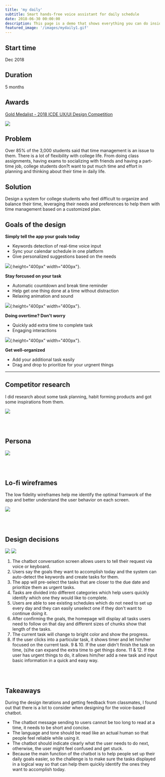 ```yaml
---
title: 'my daily'
subtitle: Smart hands-free voice assistant for daily schedule
date: 2018-06-30 00:00:00
description: This page is a demo that shows everything you can do inside portfolio and blog posts.
featured_image: '/images/mydaily1.gif'
---
```


## Start time
Dec 2018

## Duration
5 months

## Awards
[Gold Medalist - 2018 ICDE UX/UI Design Competition](https://icde.co/pages/2018-graduate-ux-ui-design-winners)

![](./images/mydaily2.png)


## Problem
Over 85% of the 3,000 students said that time management is an issue to them.
There is a lot of flexibility with college life. From doing class assignments, having exams to socializing with friends and having a part-time job, college students don?t want to put much time and effort in planning and thinking about their time in daily life.

## Solution
Design a system for college students who feel difficult to organize and balance their time, leveraging their needs and preferences to help them with time management based on a customized plan.

## Goals of the design
**Simply tell the app your goals today**
* Keywords detection of real-time voice input
* Sync your calendar schedule in one platform
* Give personalized suggestions based on the needs

![](./images/daily/daily_flow1.gif){:height="400px" width="400px"}.


**Stay forcused on your task**
* Automatic countdown and break time reminder
* Help get one thing done at a time without distraction
* Relaxing animation and sound

![](./images/daily/daily_flow2.gif){:height="400px" width="400px"}.


**Doing overtime? Don't worry**
* Quickly add extra time to complete task
* Engaging interactions

![](./images/daily/daily_flow3.gif){:height="400px" width="400px"}.


**Get well-organized**
* Add your additional task easily
* Drag and drop to prioritize for your urgnent things

---

## Competitor research
I did research about some task planning, habit forming products and got some inspirations from them.

![](./images/daily/daily_competitor.png)

<br/><br/>

## Persona

![](./images/daily/daily_persona.png)


<br/><br/>

## Lo-fi wireframes
The low fidelity wireframes help me identify the optimal framwork of the app and better understand the user behavior on each screen.

![](/images/daily/daily_wire.png)


<br/><br/>

## Design decisions

<div class="gallery" data-columns="1">
	<img src="/images/daily/daily_screen1.png">
	<img src="/images/daily/daily_screen2.png">
</div>

1. The chatbot conversation screen allows users to tell their request via voice or keyboard.
2. Users say the goals they want to accomplish today and the system can auto-detect the keywords and create tasks for them.
3. The app will pre-select the tasks that are closer to the due date and prioritize them as urgent tasks.
4. Tasks are divided into different categories which help users quickly identify which one they would like to complete.
5. Users are able to see existing schedules which do not need to set up every day and they can easily unselect one if they don't want to continue doing it.
6. After confirming the goals, the homepage will display all tasks users need to follow on that day and different sizes of chunks show that length of the tasks.
7. The current task will change to bright color and show the progress.
8. If the user clicks into a particular task, it shows timer and let him/her focused on the current task.
9 & 10.  If the user didn't finish the task on time, (s)he can expand the extra time to get things done.
11 & 12. If the user has urgent things to do, it allows him/her add a new task and input basic information in a quick and easy way.

<br/><br/>

## Takeaways
During the design iterations and getting feedback from classmates, I found out that there is a lot to consider when designing for the voice-based chatbot. 
* The chatbot message sending to users cannot be too long to read at a time, it needs to be short and concise. 
* The language and tone should be read like an actual human so that people feel reliable while using it. 
* The chatbot should indicate clearly what the user needs to do next, otherwise, the user might feel confused and get stuck.
* Because the main function of the chatbot is to help people set up their daily goals easier, so the challenge is to make sure the tasks displayed in a logical way so that can help them quickly identify the ones they want to accomplish today.

<br/><br/>